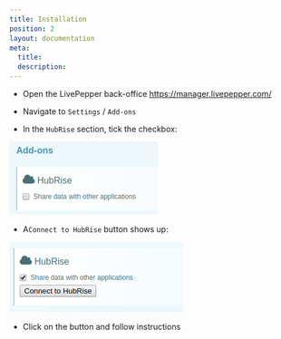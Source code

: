 ```yaml
---
title: Installation
position: 2
layout: documentation
meta:
  title:
  description:
---
```


- Open the LivePepper back-office https://manager.livepepper.com/

- Navigate to `Settings` / `Add-ons`

- In the `HubRise` section, tick the checkbox:

![](../images/installation_hubrise_checkbox.png)

- A`Connect to HubRise` button shows up:

![](../images/installation_hubrise_button.png)

- Click on the button and follow instructions
